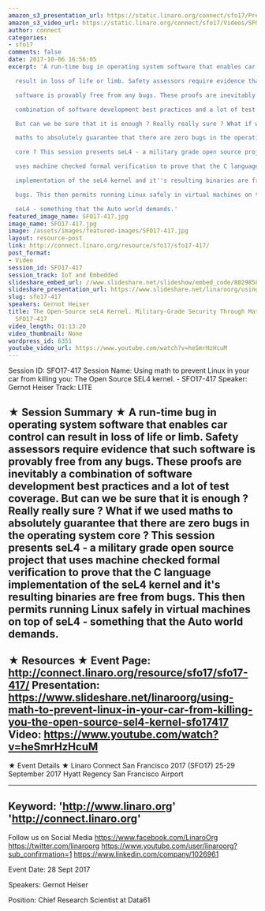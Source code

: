 ```yaml
---
amazon_s3_presentation_url: https://static.linaro.org/connect/sfo17/Presentations/SFO17-417-SEL4.pdf
amazon_s3_video_url: https://static.linaro.org/connect/sfo17/Videos/SFO17-417%20-%20Using%20math%20to%20prevent%20Linux%20in%20your%20car%20from%20killing%20you-%20The%20Open%20Source%20SEL4%20kernel.mp4
author: connect
categories:
- sfo17
comments: false
date: 2017-10-06 16:56:05
excerpt: 'A run-time bug in operating system software that enables car control can

  result in loss of life or limb. Safety assessors require evidence that such

  software is provably free from any bugs. These proofs are inevitably a

  combination of software development best practices and a lot of test coverage.

  But can we be sure that it is enough ? Really really sure ? What if we used

  maths to absolutely guarantee that there are zero bugs in the operating system

  core ? This session presents seL4 - a military grade open source project that

  uses machine checked formal verification to prove that the C language

  implementation of the seL4 kernel and it''s resulting binaries are free from

  bugs. This then permits running Linux safely in virtual machines on top of

  seL4 - something that the Auto world demands.'
featured_image_name: SFO17-417.jpg
image_name: SFO17-417.jpg
image: /assets/images/featured-images/SFO17-417.jpg
layout: resource-post
link: http://connect.linaro.org/resource/sfo17/sfo17-417/
post_format:
- Video
session_id: SFO17-417
session_track: IoT and Embedded
slideshare_embed_url: //www.slideshare.net/slideshow/embed_code/80298586
slideshare_presentation_url: https://www.slideshare.net/linaroorg/using-math-to-prevent-linux-in-your-car-from-killing-you-the-open-source-sel4-kernel-sfo17417
slug: sfo17-417
speakers: Gernot Heiser
title: The Open-Source seL4 Kernel. Military-Grade Security Through Mathematics -
  SFO17-417
video_length: 01:13:20
video_thumbnail: None
wordpress_id: 6351
youtube_video_url: https://www.youtube.com/watch?v=heSmrHzHcuM
---
```


Session ID: SFO17-417
Session Name: Using math to prevent Linux in your car from killing you: The Open Source SEL4 kernel. - SFO17-417
Speaker: Gernot Heiser
Track: LITE

★ Session Summary ★
A run-time bug in operating system software that enables car control can
result in loss of life or limb. Safety assessors require evidence that such
software is provably free from any bugs. These proofs are inevitably a
combination of software development best practices and a lot of test coverage.
But can we be sure that it is enough ? Really really sure ? What if we used
maths to absolutely guarantee that there are zero bugs in the operating system
core ? This session presents seL4 - a military grade open source project that
uses machine checked formal verification to prove that the C language
implementation of the seL4 kernel and it's resulting binaries are free from
bugs. This then permits running Linux safely in virtual machines on top of
seL4 - something that the Auto world demands.
---------------------------------------------------
★ Resources ★
Event Page: http://connect.linaro.org/resource/sfo17/sfo17-417/
Presentation: https://www.slideshare.net/linaroorg/using-math-to-prevent-linux-in-your-car-from-killing-you-the-open-source-sel4-kernel-sfo17417
Video: https://www.youtube.com/watch?v=heSmrHzHcuM
---------------------------------------------------

★ Event Details ★
Linaro Connect San Francisco 2017 (SFO17)
25-29 September 2017
Hyatt Regency San Francisco Airport

---------------------------------------------------
Keyword:
'http://www.linaro.org'
'http://connect.linaro.org'
---------------------------------------------------
Follow us on Social Media
https://www.facebook.com/LinaroOrg
https://twitter.com/linaroorg
https://www.youtube.com/user/linaroorg?sub_confirmation=1
https://www.linkedin.com/company/1026961

Event Date: 28 Sept 2017

Speakers: Gernot Heiser

Position: Chief Research Scientist at Data61